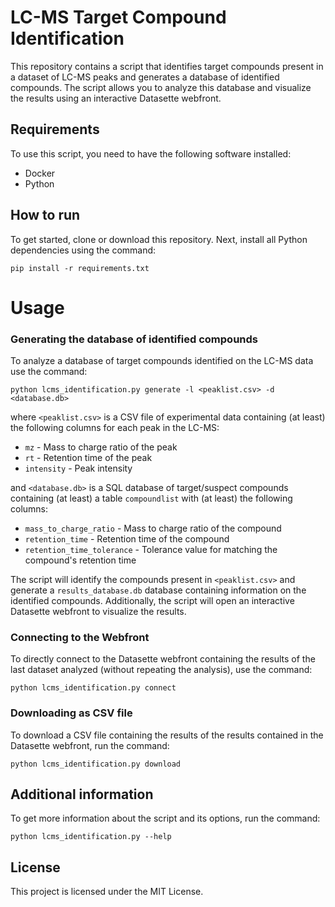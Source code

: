 # LC-MS Target Compound Identification

This repository contains a script that identifies target compounds present in a dataset of LC-MS peaks and generates a database of identified compounds. The script allows you to analyze this database and visualize the results using an interactive Datasette webfront. 

## Requirements 

To use this script, you need to have the following software installed:

- Docker
- Python

## How to run

To get started, clone or download this repository. Next, install all Python dependencies using the command:
```
pip install -r requirements.txt
``` 

# Usage 

### Generating the database of identified compounds

To analyze a database of target compounds identified on the LC-MS data use the command:
```
python lcms_identification.py generate -l <peaklist.csv> -d <database.db> 
```
where ``<peaklist.csv>`` is a CSV file of experimental data containing (at least) the following columns for each peak in the LC-MS:
  - ``mz`` - Mass to charge ratio of the peak
  - ``rt`` - Retention time of the peak
  - ``intensity`` - Peak intensity

and ``<database.db>`` is a SQL database of target/suspect compounds containing (at least) a table ``compoundlist`` with (at least) the following columns:

  - ``mass_to_charge_ratio`` - Mass to charge ratio of the compound
  - ``retention_time`` - Retention time of the compound
  - ``retention_time_tolerance`` - Tolerance value for matching the compound's retention time

The script will identify the compounds present in ``<peaklist.csv>`` and generate a ``results_database.db`` database containing information on the identified compounds. Additionally, the script will open an interactive Datasette webfront to visualize the results.  

### Connecting to the Webfront

To directly connect to the Datasette webfront containing the results of the last dataset analyzed (without repeating the analysis), use the command:
```
python lcms_identification.py connect
```

### Downloading as CSV file

To download a CSV file containing the results of the results contained in the Datasette webfront, run the command:
```
python lcms_identification.py download
```

## Additional information 

To get more information about the script and its options, run the command:
```
python lcms_identification.py --help
```

## License 

This project is licensed under the MIT License.